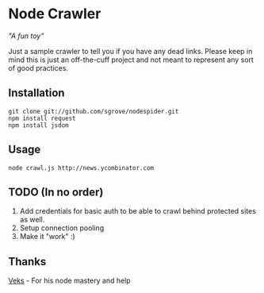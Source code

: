 Node Crawler
========

*"A fun toy"*

Just a sample crawler to tell you if you have any dead links. Please keep in mind this is just an off-the-cuff project and not meant to represent any sort of good practices.

Installation
------------------

    git clone git://github.com/sgrove/nodespider.git
    npm install request
    npm install jsdom

Usage
------------------

    node crawl.js http://news.ycombinator.com

TODO (In no order)
------------------

 1. Add credentials for basic auth to be able to crawl behind protected sites as well.
 2. Setup connection pooling
 3. Make it "work" :)
  
Thanks
------
[Veks][1] - For his node mastery and help


  [1]: http://github.com/kevzettler


